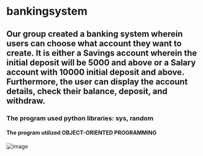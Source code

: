 # bankingsystem
## Our group created a banking system wherein users can choose what account they want to create. It is either a Savings account wherein the initial deposit will be 5000 and above or a Salary account with 10000 initial deposit and above. Furthermore, the user can display the account details, check their balance, deposit, and withdraw. 
### The program used python libraries: sys, random
#### The program utilized OBJECT-ORIENTED PROGRAMMING

![image](https://user-images.githubusercontent.com/117631564/206855822-a1640ade-11ed-469b-80b2-06f3a250ad70.png)

